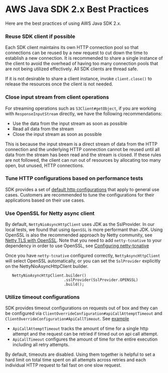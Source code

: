 #  AWS Java SDK 2.x Best Practices

Here are the best practices of using AWS Java SDK 2.x.

### Reuse SDK client if possible

Each SDK client maintains its own HTTP connection pool so that connections can be reused by a new request 
to cut down the time to establish a new connection. It is recommended to share a single instance of the client to 
avoid the overhead of having too many connection pools that are not being utilized effectively. All SDK clients are thread safe.

If it is not desirable to share a client instance, invoke `client.close()` to release the resources once the client is not needed.

### Close input stream from client operations

For streaming operations such as `S3Client#getObject`,  if you are working with `ResponseInputStream` directly, we have the following recommendations:

- Use the data from the input stream as soon as possible
- Read all data from the stream
- Close the input stream as soon as possible

This is because the input stream is a direct stream of data from the HTTP connection and the underlying HTTP connection cannot be
reused until all data from the stream has been read and the stream is closed. If these rules are not followed, the client can 
run out of resources by allocating too many open, but unused, HTTP connections.

### Tune HTTP configurations based on performance tests

SDK provides a set of [default http configurations] that apply to general use cases. Customers are recommended to tune the configurations for their applications based on their use cases.

### Use OpenSSL for Netty async client

By default, `NettyNioAsyncHttpClient` uses JDK as the SslProvider. In our local tests, we found that using `OpenSSL`
is more performant than JDK. Using OpenSSL is also the recommended approach by Netty community, see [Netty TLS with OpenSSL].
Note that you need to add `netty-tcnative` to your dependency in order to use OpenSSL, see [Configuring netty-tcnative]

Once you have `netty-tcnative` configured correctly, `NettyAsyncHttpClient` will select OpenSSL automatically, or you can set the
`SslProvider` explicitly on the NettyNioAsyncHttpClient builder.

```
   NettyNioAsyncHttpClient.builder()
                          .sslProvider(SslProvider.OPENSSL)
                          .build();
```

### Utilize timeout configurations

SDK provides timeout configurations on requests out of box and they can be configured via `ClientOverrideConfiguration#apiCallAttemptTimeout` and `ClientOverrideConfiguration#ApiCallTimeout`. See [example]

- `ApiCallAttemptTimeout` tracks the amount of time for a single http attempt and the request can be retried if timed out on api call attempt. 
- `ApiCallTimeout` configures the amount of time for the entire execution including all retry attempts. 

By default, timeouts are disabled. Using them together is helpful to set a hard limit on total time spent on all attempts across retries and each individual HTTP request to fail fast on one slow request.

[default http configurations]: https://github.com/aws/aws-sdk-java-v2/blob/master/http-client-spi/src/main/java/software/amazon/awssdk/http/SdkHttpConfigurationOption.java
[Netty TLS with OpenSSL]: https://netty.io/wiki/requirements-for-4.x.html#tls-with-openssl
[Configuring netty-tcnative]: https://netty.io/wiki/forked-tomcat-native.html
[example]: https://github.com/aws/aws-sdk-java-v2/blob/master/test/protocol-tests/src/test/java/software/amazon/awssdk/protocol/tests/timeout/sync/SyncApiCallTimeoutTest.java#L62